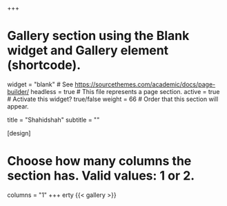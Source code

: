 +++
# Gallery section using the Blank widget and Gallery element (shortcode).
widget = "blank"  # See https://sourcethemes.com/academic/docs/page-builder/
headless = true  # This file represents a page section.
active = true  # Activate this widget? true/false
weight = 66  # Order that this section will appear.

title = "Shahidshah"
subtitle = ""

[design]
  # Choose how many columns the section has. Valid values: 1 or 2.
  columns = "1"
+++
erty
{{< gallery >}}
